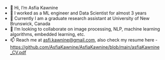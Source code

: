 - 👋 Hi, I’m Asfia Kawnine
- 👀 I worked as a ML engineer and Data Scientist for almost 3 years
- 🌱 Currently I am a graduate research assistant at University of New Brunswick, Canada
- 💞️ I’m looking to collaborate on image processing, NLP, machine learning algorithms, embedded learning, etc.
- 📫 Reach me at asfi.kawnine@gmail.com, also check my resume here - https://github.com/AsfiaKawnine/AsfiaKawnine/blob/main/asfiaKawnine_CV.pdf

<!---
AsfiaKawnine/AsfiaKawnine is a ✨ special ✨ repository because its `README.md` (this file) appears on your GitHub profile.
You can click the Preview link to take a look at your changes.
--->
